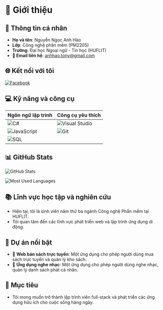 # 👋 Giới thiệu

## 📄 Thông tin cá nhân
- **Họ và tên**: Nguyễn Ngọc Anh Hào
- **Lớp**: Công nghệ phần mềm (PM2205)
- **Trường**: Đại học Ngoại ngữ - Tin học (HUFLIT)
- **📧 Email liên hệ**: [anhhao.tony@gmail.com](mailto:anhhao.tony@gmail.com)

## 🌐 Kết nối với tôi
[![Facebook](https://img.shields.io/badge/Facebook-%231877F2.svg?style=for-the-badge&logo=Facebook&logoColor=white)](https://www.facebook.com/profile.php?id=100004822248499)

## 💻 Kỹ năng và công cụ

| Ngôn ngữ lập trình     | Công cụ yêu thích   |
|------------------------|---------------------|
| ![C#](https://img.shields.io/badge/C%23-239120?style=flat&logo=c-sharp&logoColor=white) | ![Visual Studio](https://img.shields.io/badge/Visual_Studio-5C2D91?style=flat&logo=visual%20studio&logoColor=white) |
| ![JavaScript](https://img.shields.io/badge/JavaScript-F7DF1E?style=flat&logo=javascript&logoColor=black) | ![Git](https://img.shields.io/badge/Git-F05032?style=flat&logo=git&logoColor=white) |
| ![SQL](https://img.shields.io/badge/SQL-4479A1?style=flat&logo=sql&logoColor=white) | |


## 📊 GitHub Stats
![GitHub Stats](https://github-readme-stats.vercel.app/api?username=nguyenngocanhhao&show_icons=true&theme=radical)

![Most Used Languages](https://github-readme-stats.vercel.app/api/top-langs/?username=nguyenngocanhhao&layout=compact&theme=radical)

## 📚 Lĩnh vực học tập và nghiên cứu
- Hiện tại, tôi là sinh viên năm thứ ba ngành Công nghệ Phần mềm tại HUFLIT.
- Tôi quan tâm đến các lĩnh vực phát triển web và lập trình ứng dụng di động.

## 🌟 Dự án nổi bật
- 📓 **Web bán sách trực tuyến**: Một ứng dụng cho phép người dùng mua sách trực tuyến và quản lý kho sách.
- 🎼 **Ứng dụng nghe nhạc**: Một ứng dụng cho phép người dùng nghe nhạc, quản lý danh sách phát cá nhân.

## 🎯 Mục tiêu
- Tôi mong muốn trở thành lập trình viên full-stack và phát triển các ứng dụng hữu ích cho cuộc sống hàng ngày.
